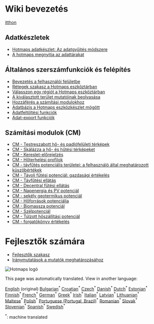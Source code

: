 <h1> Wiki bevezetés </h1><p> <a href="Home">itthon</a> </p><h2> Adatkészletek </h2><ul><li> <a href="Hotmaps-data-set-method-of-data-collection">Hotmaps adatkészlet: Az adatgyűjtés módszere</a> </li><li> <a href="Hotmaps-open-data-repositories">A hotmaps megnyitja az adattárakat</a> </li></ul><h2> Általános szerszámfunkciók és felépítés </h2><ul><li> <a href="Introduction-to-user-interface">Bevezetés a felhasználói felületbe</a> </li><li> <a href="Layers-section-in-the-Hotmaps-toolbox">Rétegek szakasz a Hotmaps eszköztárban</a> </li><li> <a href="Select-a-region-in-the-Hotmaps-toolbox">Válasszon egy régiót a Hotmaps eszköztárban</a> </li><li> <a href="Retrieve-indicators-of-a-selected-area">A kiválasztott terület mutatóinak beolvasása</a> </li><li> <a href="Access-to-calculation-modules">Hozzáférés a számítási modulokhoz</a> </li><li> <a href="Database-behind-the-Hotmaps-toolbox">Adatbázis a Hotmaps eszközkészlet mögött</a> </li><li> <a href="Data-upload-functionalities">Adatfeltöltési funkciók</a> </li><li> <a href="Data-export-functionalities">Adat-export funkciók</a> </li></ul><h2> Számítási modulok (CM) </h2><ul><li> <a href="CM-Customized-heat-and-floor-area-density-maps">CM - Testreszabott hő- és padlófelületi térképek</a> </li><li> <a href="CM-Scale-heat-and-cool-density-maps">CM - Skálázza a hő- és hűtési térképeket</a> </li><li> <a href="CM-Demand-projection">CM - Kereslet-előrejelzés</a> </li><li> <a href="CM-Heat-load-profiles">CM - Hőterhelési profilok</a> </li><li> <a href="CM-District-heating-potential-areas-user-defined-thresholds">CM - távfűtés potenciális területei: a felhasználó által meghatározott küszöbértékek</a> </li><li> <a href="CM-District-heating-potential-economic-assessment">CM - Távoli fűtési potenciál: gazdasági értékelés</a> </li><li> <a href="CM-District-heating-supply-dispatch">CM - Távfűtési ellátás</a> </li><li> <a href="CM-Decentral-heating-supply">CM - Decentral fűtési ellátás</a> </li><li> <a href="CM-Solar-thermal-and-PV-potential">CM - Napenergia és PV potenciál</a> </li><li> <a href="CM-Shallow-geothermal-potential">CM - sekély geotermikus potenciál</a> </li><li> <a href="CM-Heat-source-potential">CM - Hőforrások potenciálja</a> </li><li> <a href="CM-Biomass-potential">CM - Biomassza potenciál</a> </li><li> <a href="CM-Wind-potential">CM - Szélpotenciál</a> </li><li> <a href="CM-Excess-heat-transport-potential">CM - Túlzott hőszállítási potenciál</a> </li><li> <a href="CM-Scenario-assessment">CM - forgatókönyv értékelés</a> </li></ul><h1> Fejlesztők számára </h1><ul><li> <a href="Developers">Fejlesztők szakasz</a> </li><li> <a href="Guidelines-for-defining-indicators">Iránymutatások a mutatók meghatározásához</a> </li></ul><p><img alt="Hotmaps logó" src="https://www.hotmaps-project.eu/wp-content/uploads/2017/02/logo.svg"/></p>

This page was automatically translated. View in another language:

[English](../en/_Sidebar.md) (original) [Bulgarian](../bg/_Sidebar.md)<sup>\*</sup> [Croatian](../hr/_Sidebar.md)<sup>\*</sup> [Czech](../cs/_Sidebar.md)<sup>\*</sup> [Danish](../da/_Sidebar.md)<sup>\*</sup> [Dutch](../nl/_Sidebar.md)<sup>\*</sup> [Estonian](../et/_Sidebar.md)<sup>\*</sup> [Finnish](../fi/_Sidebar.md)<sup>\*</sup> [French](../fr/_Sidebar.md)<sup>\*</sup> [German](../de/_Sidebar.md)<sup>\*</sup> [Greek](../el/_Sidebar.md)<sup>\*</sup>  [Irish](../ga/_Sidebar.md)<sup>\*</sup> [Italian](../it/_Sidebar.md)<sup>\*</sup> [Latvian](../lv/_Sidebar.md)<sup>\*</sup> [Lithuanian](../lt/_Sidebar.md)<sup>\*</sup> [Maltese](../mt/_Sidebar.md)<sup>\*</sup> [Polish](../pl/_Sidebar.md)<sup>\*</sup> [Portuguese (Portugal, Brazil)](../pt/_Sidebar.md)<sup>\*</sup> [Romanian](../ro/_Sidebar.md)<sup>\*</sup> [Slovak](../sk/_Sidebar.md)<sup>\*</sup> [Slovenian](../sl/_Sidebar.md)<sup>\*</sup> [Spanish](../es/_Sidebar.md)<sup>\*</sup> [Swedish](../sv/_Sidebar.md)<sup>\*</sup> 

<sup>\*</sup>: machine translated
